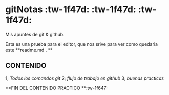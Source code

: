 # gitNotas :tw-1f47d: :tw-1f47d: :tw-1f47d:
Mis apuntes de git & github.

Esta es una prueba para el editor, que nos srive para ver como quedaria este **readme.md . **

## CONTENIDO 
1; *Todos los comandos git*
2; *flujo de trabajo en github*
3; *buenas practicas*


 **FIN DEL CONTENIDO PRACTICO **:tw-1f647: